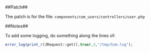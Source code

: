 ##Patch##

The patch is for the file: `components/com_users/controllers/user.php`

##Notes##

To add some logging, do something along the lines of:

```php
error_log(print_r(JRequest::get(),true),3,"/tmp/hzm.log");
```

